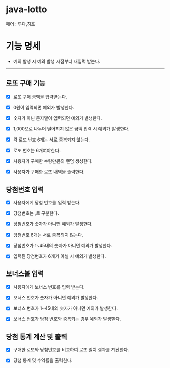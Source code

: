 # java-lotto
페어 : 투다,히포

# 기능 명세

- 예외 발생 시 예외 발생 시점부터 재입력 받는다.

---

## 로또 구매 기능
- [x] 로또 구매 금액을 입력받는다.
- [x] 0원이 입력되면 예외가 발생한다.
- [x] 숫자가 아닌 문자열이 입력되면 예외가 발생한다.
- [x] 1,000으로 나누어 떨어지지 않은 금액 입력 시 예외가 발생한다.
- [x] 각 로또 번호 6개는 서로 중복되지 않는다.
- [x] 로또 번호는 6개여야한다.
- [x] 사용자가 구매한 수량만큼의 랜덤 생성한다.
- [x] 사용자가 구매한 로또 내역을 출력한다.


## 당첨번호 입력
- [x] 사용자에게 당첨 번호를 입력 받는다.
- [x] 당첨번호는 ,로 구분한다.

- [x] 당첨번호가 숫자가 아니면 예외가 발생한다.
- [x] 당첨번호 6개는 서로 중복되지 않는다.
- [x] 당첨번호가 1~45내의 숫자가 아니면 예외가 발생한다.
- [x] 입력된 당첨번호가 6개가 아닐 시 예외가 발생한다.


## 보너스볼 입력
- [x] 사용자에게 보너스 번호를 입력 받는다.

- [x] 보너스 번호가 숫자가 아니면 예외가 발생한다.
- [x] 보너스 번호가 1~45내의 숫자가 아니면 예외가 발생한다.
- [x] 보너스 번호가 당첨 번호와 중복되는 경우 예외가 발생한다. 


## 당첨 통계 계산 및 출력
- [x] 구매한 로또와 당첨번호를 비교하여 로또 일치 결과를 계산한다.
- [x] 당첨 통계 및 수익률을 출력한다. 

